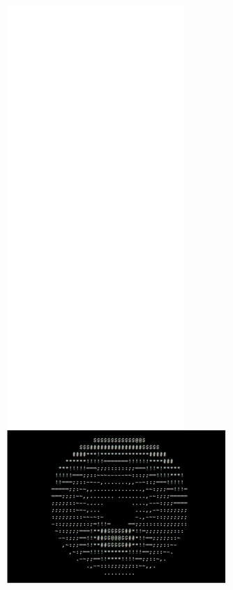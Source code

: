 
<img align="center" src="/github-metrics.svg" alt="Metrics" width="80%" height="50%">

<img src="./Resources/donut.gif">

